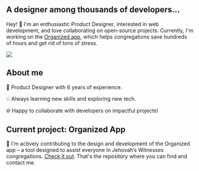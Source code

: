 ## A designer among thousands of developers...

Hey! 👋 I'm an enthusiastic Product Designer, interested in web development, and love collaborating on open-source projects.
Currently, I'm working on the [Organized app]([url](https://github.com/sws2apps/organized-app)), which helps congregations save hundreds of hours and get rid of tons of stress.

![](https://komarev.com/ghpvc/?username=ux-git)

## About me

🎨 Product Designer with 6 years of experience.

💡 Always learning new skills and exploring new tech.

🌐 Happy to collaborate with developers on impactful projects!

## Current project: Organized App

🚀 I'm actively contributing to the design and development of the Organized app – a tool designed to assist everyone in Jehovah’s Witnesses congregations. [Check it out](https://github.com/sws2apps/organized-app). That's the repository where you can find and contact me.
